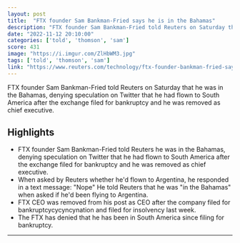 ```yaml
---
layout: post
title:  "FTX founder Sam Bankman-Fried says he is in the Bahamas"
description: "FTX founder Sam Bankman-Fried told Reuters on Saturday that he was in the Bahamas, denying speculation on Twitter that he had flown to South America after the exchange filed for bankruptcy and he was removed as chief executive."
date: "2022-11-12 20:10:00"
categories: ['told', 'thomson', 'sam']
score: 431
image: "https://i.imgur.com/ZlHbWM3.jpg"
tags: ['told', 'thomson', 'sam']
link: "https://www.reuters.com/technology/ftx-founder-bankman-fried-says-he-is-bahamas-2022-11-12/"
---
```


FTX founder Sam Bankman-Fried told Reuters on Saturday that he was in the Bahamas, denying speculation on Twitter that he had flown to South America after the exchange filed for bankruptcy and he was removed as chief executive.

## Highlights

- FTX founder Sam Bankman-Fried told Reuters he was in the Bahamas, denying speculation on Twitter that he had flown to South America after the exchange filed for bankruptcy and he was removed as chief executive.
- When asked by Reuters whether he'd flown to Argentina, he responded in a text message: "Nope" He told Reuters that he was "in the Bahamas" when asked if he'd been flying to Argentina.
- FTX CEO was removed from his post as CEO after the company filed for bankruptcycycyncynation and filed for insolvency last week.
- The FTX has denied that he has been in South America since filing for bankruptcy.

---
